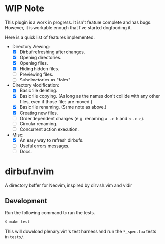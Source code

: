 # WIP Note

This plugin is a work in progress. It isn't feature complete and has bugs.
However, it is workable enough that I've started dogfooding it.

Here is a quick list of features implemented.

* Directory Viewing:
  * [x] Dirbuf refreshing after changes.
  * [x] Opening directories.
  * [x] Opening files.
  * [x] Hiding hidden files.
  * [ ] Previewing files.
  * [ ] Subdirectories as "folds".
* Directory Modification:
  * [x] Basic file deleting.
  * [x] Basic file copying. (As long as the names don't collide with any other
    files, even if those files are moved.)
  * [x] Basic file renaming. (Same note as above.)
  * [x] Creating new files.
  * [ ] Order dependent changes (e.g. renaming `a -> b` and `b -> c`).
  * [ ] Circular renaming.
  * [ ] Concurrent action execution.
* Misc:
  * [x] An easy way to refresh dirbufs.
  * [ ] Useful errors messages.
  * [ ] Docs.

# dirbuf.nvim

A directory buffer for Neovim, inspired by dirvish.vim and vidir.

## Development

Run the following command to run the tests.

```sh
$ make test
```

This will download plenary.vim's test harness and run the `*_spec.lua` tests in
`tests/`.

